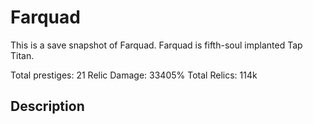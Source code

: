 Farquad
===
This is a save snapshot of Farquad. Farquad is fifth-soul implanted Tap Titan. 

Total prestiges: 21
Relic Damage: 33405%
Total Relics: 114k

## Description

